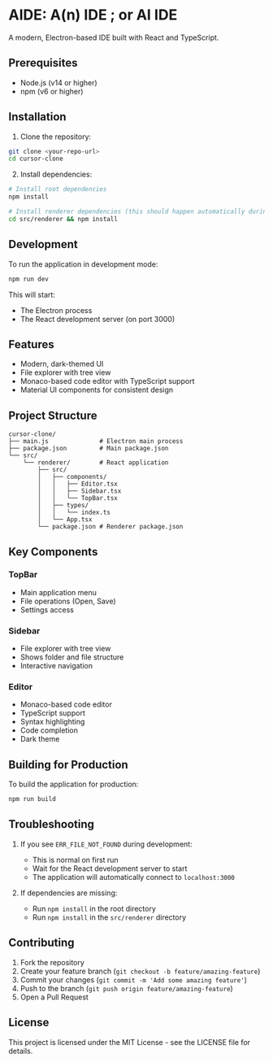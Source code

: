 # AIDE: A(n) IDE ; or AI IDE

A modern, Electron-based IDE built with React and TypeScript.

## Prerequisites

- Node.js (v14 or higher)
- npm (v6 or higher)

## Installation

1. Clone the repository:
```bash
git clone <your-repo-url>
cd cursor-clone
```

2. Install dependencies:
```bash
# Install root dependencies
npm install

# Install renderer dependencies (this should happen automatically during npm install)
cd src/renderer && npm install
```

## Development

To run the application in development mode:

```bash
npm run dev
```

This will start:
- The Electron process
- The React development server (on port 3000)

## Features

- Modern, dark-themed UI
- File explorer with tree view
- Monaco-based code editor with TypeScript support
- Material UI components for consistent design

## Project Structure

```
cursor-clone/
├── main.js              # Electron main process
├── package.json         # Main package.json
└── src/
    └── renderer/        # React application
        ├── src/
        │   ├── components/
        │   │   ├── Editor.tsx
        │   │   ├── Sidebar.tsx
        │   │   └── TopBar.tsx
        │   ├── types/
        │   │   └── index.ts
        │   └── App.tsx
        └── package.json # Renderer package.json
```

## Key Components

### TopBar
- Main application menu
- File operations (Open, Save)
- Settings access

### Sidebar
- File explorer with tree view
- Shows folder and file structure
- Interactive navigation

### Editor
- Monaco-based code editor
- TypeScript support
- Syntax highlighting
- Code completion
- Dark theme

## Building for Production

To build the application for production:

```bash
npm run build
```

## Troubleshooting

1. If you see `ERR_FILE_NOT_FOUND` during development:
   - This is normal on first run
   - Wait for the React development server to start
   - The application will automatically connect to `localhost:3000`

2. If dependencies are missing:
   - Run `npm install` in the root directory
   - Run `npm install` in the `src/renderer` directory

## Contributing

1. Fork the repository
2. Create your feature branch (`git checkout -b feature/amazing-feature`)
3. Commit your changes (`git commit -m 'Add some amazing feature'`)
4. Push to the branch (`git push origin feature/amazing-feature`)
5. Open a Pull Request

## License

This project is licensed under the MIT License - see the LICENSE file for details. 
